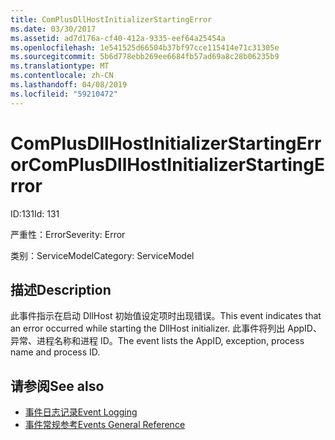 ```yaml
---
title: ComPlusDllHostInitializerStartingError
ms.date: 03/30/2017
ms.assetid: ad7d176a-cf40-412a-9335-eef64a25454a
ms.openlocfilehash: 1e541525d66504b37bf97cce115414e71c31305e
ms.sourcegitcommit: 5b6d778ebb269ee6684fb57ad69a8c28b06235b9
ms.translationtype: MT
ms.contentlocale: zh-CN
ms.lasthandoff: 04/08/2019
ms.locfileid: "59210472"
---
```

# <a name="complusdllhostinitializerstartingerror"></a><span data-ttu-id="15988-102">ComPlusDllHostInitializerStartingError</span><span class="sxs-lookup"><span data-stu-id="15988-102">ComPlusDllHostInitializerStartingError</span></span>
<span data-ttu-id="15988-103">ID:131</span><span class="sxs-lookup"><span data-stu-id="15988-103">Id: 131</span></span>  
  
 <span data-ttu-id="15988-104">严重性：Error</span><span class="sxs-lookup"><span data-stu-id="15988-104">Severity: Error</span></span>  
  
 <span data-ttu-id="15988-105">类别：ServiceModel</span><span class="sxs-lookup"><span data-stu-id="15988-105">Category: ServiceModel</span></span>  
  
## <a name="description"></a><span data-ttu-id="15988-106">描述</span><span class="sxs-lookup"><span data-stu-id="15988-106">Description</span></span>  
 <span data-ttu-id="15988-107">此事件指示在启动 DllHost 初始值设定项时出现错误。</span><span class="sxs-lookup"><span data-stu-id="15988-107">This event indicates that an error occurred while starting the DllHost initializer.</span></span> <span data-ttu-id="15988-108">此事件将列出 AppID、异常、进程名称和进程 ID。</span><span class="sxs-lookup"><span data-stu-id="15988-108">The event lists the AppID, exception, process name and process ID.</span></span>  
  
## <a name="see-also"></a><span data-ttu-id="15988-109">请参阅</span><span class="sxs-lookup"><span data-stu-id="15988-109">See also</span></span>

- [<span data-ttu-id="15988-110">事件日志记录</span><span class="sxs-lookup"><span data-stu-id="15988-110">Event Logging</span></span>](../../../../../docs/framework/wcf/diagnostics/event-logging/index.md)
- [<span data-ttu-id="15988-111">事件常规参考</span><span class="sxs-lookup"><span data-stu-id="15988-111">Events General Reference</span></span>](../../../../../docs/framework/wcf/diagnostics/event-logging/events-general-reference.md)
